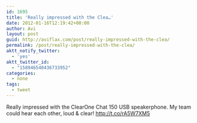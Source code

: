```yaml
---
id: 1695
title: 'Really impressed with the Clea…'
date: 2012-01-16T12:19:42+00:00
author: Avi
layout: post
guid: http://aviflax.com/post/really-impressed-with-the-clea/
permalink: /post/really-impressed-with-the-clea/
aktt_notify_twitter:
  - 'yes'
aktt_twitter_id:
  - "158946540436733952"
categories:
  - none
tags:
  - tweet
---
```

Really impressed with the ClearOne Chat 150 USB speakerphone. My team could hear each other, loud & clear! <a href="http://t.co/rA5W7XM5" rel="nofollow">http://t.co/rA5W7XM5</a>
